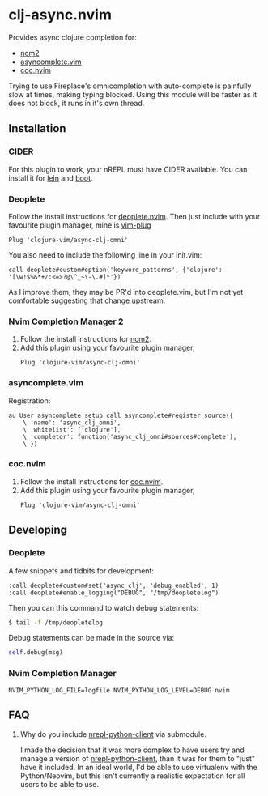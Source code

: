 # clj-async.nvim

Provides async clojure completion for:

* [ncm2][]
* [asyncomplete.vim][]
* [coc.nvim][]

Trying to use Fireplace's omnicompletion with auto-complete is painfully
slow at times, making typing blocked. Using this module will be faster as
it does not block, it runs in it's own thread.

## Installation

### CIDER

For this plugin to work, your nREPL must have CIDER available. You can install it for [lein](https://github.com/clojure-emacs/cider-nrepl#via-leiningen) and [boot](https://github.com/boot-clj/boot/wiki/Cider-REPL).

### Deoplete

Follow the install instructions for [deoplete.nvim][]. Then just include with
your favourite plugin manager, mine is [vim-plug][]

```vim
Plug 'clojure-vim/async-clj-omni'
```

You also need to include the following line in your init.vim:

```vim
call deoplete#custom#option('keyword_patterns', {'clojure': '[\w!$%&*+/:<=>?@\^_~\-\.#]*'})
```

As I improve them, they may be PR'd into deoplete.vim, but I'm not yet
comfortable suggesting that change upstream.

### Nvim Completion Manager 2

1. Follow the install instructions for [ncm2][].
2. Add this plugin using your favourite plugin manager,
   ```vim
   Plug 'clojure-vim/async-clj-omni'
   ```

### asyncomplete.vim

Registration:

```
au User asyncomplete_setup call asyncomplete#register_source({
    \ 'name': 'async_clj_omni',
    \ 'whitelist': ['clojure'],
    \ 'completor': function('async_clj_omni#sources#complete'),
    \ })
```

### coc.nvim

1. Follow the install instructions for [coc.nvim][].
2. Add this plugin using your favourite plugin manager,
   ```vim
   Plug 'clojure-vim/async-clj-omni'
   ```

## Developing

### Deoplete
A few snippets and tidbits for development:

```vimscript
:call deoplete#custom#set('async_clj', 'debug_enabled', 1)
:call deoplete#enable_logging("DEBUG", "/tmp/deopletelog")
```

Then you can this command to watch debug statements:
```bash
$ tail -f /tmp/deopletelog
```

Debug statements can be made in the source via:
```python
self.debug(msg)
```

### Nvim Completion Manager

```
NVIM_PYTHON_LOG_FILE=logfile NVIM_PYTHON_LOG_LEVEL=DEBUG nvim
```

## FAQ

1. Why do you include [nrepl-python-client][] via submodule.

   I made the decision that it was more complex to have users try and manage a
   version of [nrepl-python-client][], than it was for them to "just" have it
   included. In an ideal world, I'd be able to use virtualenv with the
   Python/Neovim, but this isn't currently a realistic expectation for all
   users to be able to use.


[deoplete.nvim]: https://github.com/Shougo/deoplete.nvim
[nrepl-python-client]: https://github.com/clojure-vim/nrepl-python-client
[vim-plug]: https://github.com/junegunn/vim-plug
[ncm]: https://github.com/roxma/nvim-completion-manager
[ncm2]: https://github.com/ncm2/ncm2
[coc.nvim]: https://github.com/neoclide/coc.nvim
[asyncomplete.vim]: https://github.com/prabirshrestha/asyncomplete.vim
